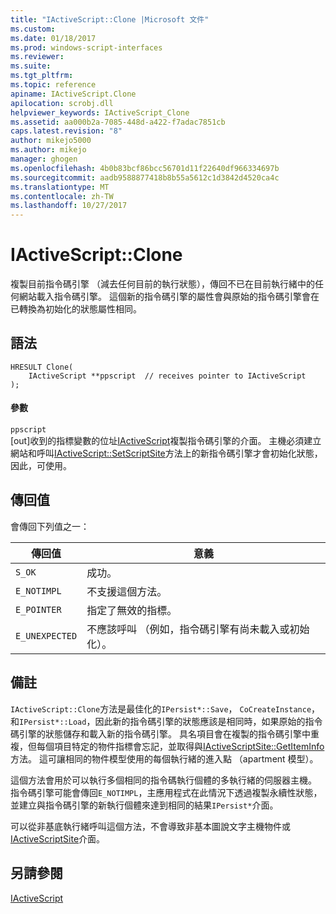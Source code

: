 ```yaml
---
title: "IActiveScript::Clone |Microsoft 文件"
ms.custom: 
ms.date: 01/18/2017
ms.prod: windows-script-interfaces
ms.reviewer: 
ms.suite: 
ms.tgt_pltfrm: 
ms.topic: reference
apiname: IActiveScript.Clone
apilocation: scrobj.dll
helpviewer_keywords: IActiveScript_Clone
ms.assetid: aa000b2a-7085-448d-a422-f7adac7851cb
caps.latest.revision: "8"
author: mikejo5000
ms.author: mikejo
manager: ghogen
ms.openlocfilehash: 4b0b83bcf86bcc56701d11f22640df966334697b
ms.sourcegitcommit: aadb9588877418b8b55a5612c1d3842d4520ca4c
ms.translationtype: MT
ms.contentlocale: zh-TW
ms.lasthandoff: 10/27/2017
---
```

# <a name="iactivescriptclone"></a>IActiveScript::Clone
複製目前指令碼引擎 （減去任何目前的執行狀態），傳回不已在目前執行緒中的任何網站載入指令碼引擎。 這個新的指令碼引擎的屬性會與原始的指令碼引擎會在已轉換為初始化的狀態屬性相同。  
  
## <a name="syntax"></a>語法  
  
```  
HRESULT Clone(  
    IActiveScript **ppscript  // receives pointer to IActiveScript  
);  
```  
  
#### <a name="parameters"></a>參數  
 `ppscript`  
 [out]收到的指標變數的位址[IActiveScript](../../winscript/reference/iactivescript.md)複製指令碼引擎的介面。 主機必須建立網站和呼叫[IActiveScript::SetScriptSite](../../winscript/reference/iactivescript-setscriptsite.md)方法上的新指令碼引擎才會初始化狀態，因此，可使用。  
  
## <a name="return-value"></a>傳回值  
 會傳回下列值之一：  
  
|傳回值|意義|  
|------------------|-------------|  
|`S_OK`|成功。|  
|`E_NOTIMPL`|不支援這個方法。|  
|`E_POINTER`|指定了無效的指標。|  
|`E_UNEXPECTED`|不應該呼叫 （例如，指令碼引擎有尚未載入或初始化）。|  
  
## <a name="remarks"></a>備註  
 `IActiveScript::Clone`方法是最佳化的`IPersist*::Save`， `CoCreateInstance`，和`IPersist*::Load`，因此新的指令碼引擎的狀態應該是相同時，如果原始的指令碼引擎的狀態儲存和載入新的指令碼引擎。 具名項目會在複製的指令碼引擎中重複，但每個項目特定的物件指標會忘記，並取得與[IActiveScriptSite::GetItemInfo](../../winscript/reference/iactivescriptsite-getiteminfo.md)方法。 這可讓相同的物件模型使用的每個執行緒的進入點 （apartment 模型）。  
  
 這個方法會用於可以執行多個相同的指令碼執行個體的多執行緒的伺服器主機。 指令碼引擎可能會傳回`E_NOTIMPL`，主應用程式在此情況下透過複製永續性狀態，並建立與指令碼引擎的新執行個體來達到相同的結果`IPersist*`介面。  
  
 可以從非基底執行緒呼叫這個方法，不會導致非基本圖說文字主機物件或[IActiveScriptSite](../../winscript/reference/iactivescriptsite.md)介面。  
  
## <a name="see-also"></a>另請參閱  
 [IActiveScript](../../winscript/reference/iactivescript.md)